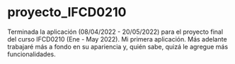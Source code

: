 # proyecto_IFCD0210

Terminada la aplicación (08/04/2022 - 20/05/2022) para el proyecto final del curso IFCD0210 (Ene - May 2022). Mi primera aplicación. Más adelante trabajaré más a fondo en su apariencia y, quién sabe, quizá le agregue más funcionalidades.
